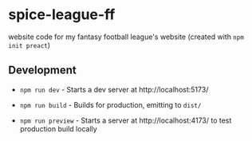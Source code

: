# spice-league-ff
website code for my fantasy football league's website
(created with `npm init preact`)


## Development

-   `npm run dev` - Starts a dev server at http://localhost:5173/

-   `npm run build` - Builds for production, emitting to `dist/`

-   `npm run preview` - Starts a server at http://localhost:4173/ to test production build locally
